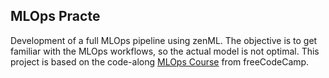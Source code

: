 ## MLOps Practe
Development of a full MLOps pipeline using zenML.
The objective is to get familiar with the MLOps workflows, so the actual model is not optimal.
This project is based on the code-along [MLOps Course](https://www.youtube.com/watch?v=-dJPoLm_gtE&t=5279s) from freeCodeCamp.
